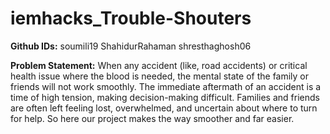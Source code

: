 # iemhacks_Trouble-Shouters

**Github IDs:** soumili19 
                ShahidurRahaman 
                shresthaghosh06

**Problem Statement:** When any accident (like, road accidents) or critical health issue where the blood is needed, the mental state of the family or friends will not work smoothly. The immediate aftermath of an accident is a time of high tension, making decision-making difficult. Families and friends are often left feeling lost, overwhelmed, and uncertain about where to turn for help. So here our project makes the way smoother and far easier.
